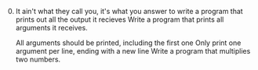 0. It ain't what they call you, it's what you answer to
write a program that prints out all the output it recieves
Write a program that prints all arguments it receives.

    All arguments should be printed, including the first one
    Only print one argument per line, ending with a new line
Write a program that multiplies two numbers.
